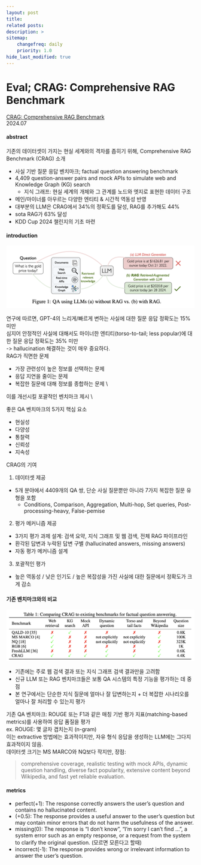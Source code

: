 ```yaml
---
layout: post
title: 
related posts:
description: >
sitemap:
    changefreq: daily
    priority: 1.0
hide_last_modified: true
---
```



# Eval; CRAG: Comprehensive RAG Benchmark

[CRAG: Comprehensive RAG Benchmark](https://arxiv.org/abs/2406.04744) \
2024.07

#### abstract
기존의 데이터셋이 가지는 현실 세계와의 격차를 좁히기 위해, Comprehensive RAG Benchmark (CRAG) 소개
- 사실 기반 질문 응답 벤치마크; factual question answering benchmark
- 4,409 question-answer pairs and mock APIs to simulate web and Knowledge Graph (KG) search
  - 지식 그래프: 현실 세계의 개체와 그 관계를 노드와 엣지로 표현한 데이터 구조 
- 메인/마이너를 아우르는 다양한 엔티티 & 시간적 역동성 반영
- 대부분의 LLM은 CRAG에서 34%의 정확도를 달성, RAG를 추가해도 44%
- sota RAG가 63% 달성
- KDD Cup 2024 챌린지의 기초 마련


#### introduction
![](/assets/img/llm/llm12/1.png)

연구에 따르면, GPT-4의 느리게/빠르게 변하는 사실에 대한 질문 응답 정확도는 15% 미만 \
심지어 안정적인 사실에 대해서도 마이너한 엔티티(torso-to-tail; less popular)에 대한 질문 응답 정확도는 35% 미만 \
-> hallucination 해결하는 것이 매우 중요하다. \
RAG가 직면한 문제
- 가장 관련성이 높은 정보를 선택하는 문제
- 응답 지연을 줄이는 문제
- 복잡한 질문에 대해 정보를 종합하는 문제 \

이를 개선시킬 포괄적인 벤치마크 제시 \

좋은 QA 벤치마크의 5가지 핵심 요소
- 현실성
- 다양성
- 통찰력
- 신뢰성
- 지속성

CRAG의 기여
1. 데이터셋 제공
- 5개 분야에서 4409개의 QA 쌍, 단순 사실 질문뿐만 아니라 7가지 복잡한 질문 유형을 포함
  - Conditions, Comparison, Aggregation, Multi-hop, Set queries, Post-processing-heavy, False-pemise
2. 평가 메커니즘 제공
- 3가지 평가 과제 설계: 검색 요약, 지식 그래프 및 웹 검색, 전체 RAG 파이프라인
- 환각된 답변과 누락된 답변 구별 (hallucinated answers, missing answers)
- 자동 평가 메커니즘 설계
3. 포괄적인 평가
- 높은 역동성 / 낮은 인기도 / 높은 복잡성을 가진 사실에 대한 질문에서 정확도가 크게 감소

#### 기존 벤치마크와의 비교
![](/assets/img/llm/llm12/2.png)
- 기존에는 주로 웹 검색 결과 또는 지식 그래프 검색 결과만을 고려함
- 신규 LLM 또는 RAG 벤치마크들은 보통 QA 시스템의 특정 기능을 평가하는 데 중점
- 본 연구에서는 단순한 지식 질문에 얼마나 잘 답변하는지 + 더 복잡한 시나리오를 얼마나 잘 처리할 수 있는지 평가

기존 QA 벤치마크: ROUGE 또는 F1과 같은 매칭 기반 평가 지표(matching-based metrics)를 사용하여 응답 품질을 평가 \
ex. ROUGE: 몇 글자 겹치는지 (n-gram) \
이는 extractive 방법에는 효과적이지만, 자유 형식 응답을 생성하는 LLM에는 그다지 효과적이지 않음. \
데이터셋 크기는 MS MARCO와 NQ보다 작지만, 장점:
> comprehensive coverage, realistic testing with mock APIs, dynamic question handling, diverse fact popularity, extensive content beyond Wikipedia, and fast yet reliable evaluation.

#### metrics
- perfect(+1): The response correctly answers the user’s question and contains no hallucinated content.
- (+0.5): The response provides a useful answer to the user’s question but may contain minor errors that do not harm the usefulness of the answer.
- missing(0): The response is “I don’t know”, “I’m sorry I can’t find ...”, a system error such as an empty response, or a request from the system to clarify the original question. (모르면 모른다고 할때)
- incorrect(-1): The response provides wrong or irrelevant information to answer the user’s question.